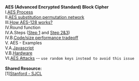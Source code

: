 <b>AES (Advanced Encrypted Standard) Block Cipher</b><br>
I.<a href="http://geekresearchlab.net/coursera/crypto1/aes-process.jpg">AES Process</a><br>
II.<a href="http://geekresearchlab.net/coursera/crypto1/aes-sub-perm-nw.jpg">AES substitution permutation network</a><br>
III.<a href="http://geekresearchlab.net/coursera/crypto1/how-aes-128-works.jpg">How AES-128 works?</a><br>
IV.Round function <br>
IV.A.Steps 
(<a href="http://geekresearchlab.net/coursera/crypto1/roundfunction-step1.jpg">Step 1</a> and 
<a href="http://geekresearchlab.net/coursera/crypto1/roundfunction-step2&3.jpg">Step 2&3</a>)<br>
IV.B.<a href="http://geekresearchlab.net/coursera/crypto1/code-size-perf-tradeoff.jpg">Code/size performance tradeoff</a><br>
V. AES - Examples <br>
V.A.<a href="http://geekresearchlab.net/coursera/crypto1/aes-example-JS.jpg">Javascript</a><br>
V.B.<a href="http://geekresearchlab.net/coursera/crypto1/aes-example-hardware.jpg">Hardware</a><br>
VI.<a href="http://geekresearchlab.net/coursera/crypto1/aes-attacks.jpg">AES Attacks</a> -- <code>use random keys instead to avoid this issue</code> <br>
<br>
<b>Shared Resource:</b><br>
[1]<a href="http://crypto.stanford.edu/sjcl/">Stanford - SJCL</a>
